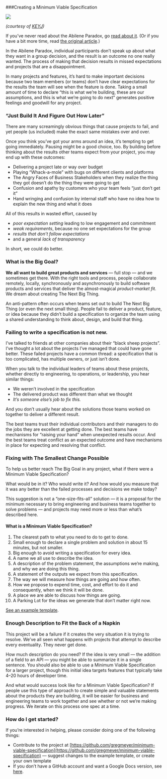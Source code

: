 ###Creating a Minimum Viable Specification

![](https://cdn-images-1.medium.com/max/800/1*SnlGS2An3ImFw4XlNMFnKA.jpeg)

<span class="figcaption_hack">*(courtesy of
*[KEYJ](http://keyj.com/random-things-to-do-in-abilene-when-youre-bored/)*)*</span>

If you’ve never read about the Abilene Paradox, go [read about
it](https://en.wikipedia.org/wiki/Abilene_paradox). (Or if you have a bit more
time, read [the original
article](http://homepages.se.edu/cvonbergen/files/2013/01/The-Abilene-Paradox_The-Management-of-Agreement.htm_.pdf).)


In the Abilene Paradox, individual participants don’t speak up about what they
want in a group decision, and the result is an outcome no one really wanted. The
process of making that decision results in missed expectations and projects that
are a disappointment. 

In many projects and features, it’s hard to make important decisions because two
team members (or teams) don’t have clear expectations for the results the team
will see when the feature is done. Taking a small amount of time to declare
“this is what we’re building, these are our assumptions, and this is what we’re
going to do next” generates positive feelings and goodwill for any project.

### “Just Build It And Figure Out How Later”

There are many screamingly obvious things that cause projects to fail, and yet
people (us included) make the exact same mistakes over and over.

Once you think you’ve got your arms around an idea, it’s tempting to get going
immediately. Pausing might be a good choice, too. By building before thinking
about the results other teams expect from your project, you may end up with
these outcomes:

* Delivering a project late or way over budget
* Playing “Whack-a-mole” with bugs on different clients and platforms
* The Angry Faces of Business Stakeholders when they realize the thing they got
doesn’t do the thing they were going to get
* Confusion and apathy by customers who your team feels “just don’t get it”
* Hand wringing and confusion by internal staff who have no idea how to explain
the new thing and what it does

All of this results in wasted effort, caused by

* *poor expectation setting* leading to low engagement and commitment
* *weak requirements*, because no one set expectations for the group
* *results that don’t follow expectations*
* and a general *lack of transparency*

In short, we could do better.

### **What is the Big Goal?**

**We all want to build great products and services** — full stop — and we
sometimes get there. With the right tools and process, people collaborate
remotely, locally, synchronously and asynchronously to build software products
and services that deliver the almost-magical *product-market fit.* We dream
about creating The Next Big Thing.

An anti-pattern often occurs when teams set out to build The Next Big Thing (or
even the next small thing). People fail to deliver a product, feature, or idea
because they didn’t build a specification to organize the team using a shared
understanding to think about, design, and build that thing.

### Failing to write a specification is not new.

I’ve talked to friends at other companies about their “black sheep projects”.
I’ve thought a lot about the projects I’ve managed that could have gone better.
These failed projects have a common thread: a specification that is too
complicated, has multiple owners, or just isn’t done.

When you talk to the individual leaders of teams about these projects, whether
directly to engineering, to operations, or leadership, you hear similar things:

* We weren’t involved in the specification
* The delivered product was different than what we thought
* *It’s someone else’s job to fix this.*

And you don’t usually hear about the solutions those teams worked on together to
deliver a different result.

The best teams trust their individual contributors and their managers to do the
jobs they are excellent at getting done. The best teams have mechanisms for
“raising your hand” when unexpected results occur. And the best teams treat
conflict as an expected outcome and have mechanisms in place for expecting and
resolving that conflict.

### **Fixing with The Smallest Change Possible**

To help us better reach The Big Goal in any project, what if there were a
Minimum Viable Specification?

What would be in it? Who would write it? And how would you measure that it was
any better than the failed processes and decisions we make today?

This suggestion is not a “one-size-fits-all” solution — it is a proposal for the
minimum necessary to bring engineering and business teams together to solve
problems — and projects may need more or less than what’s described here.

#### **What is a Minimum Viable Specification?**

1.  The clearest path to what you need to do to get to done.
1.  Small enough to declare a single problem and solution in about 15 minutes, but
not smaller.
1.  Big enough to avoid writing a specification for every idea.
1.  A name we all use to describe the idea.
1.  A description of the problem statement, the assumptions we’re making, and why we
are doing this thing.
1.  A statement of the outputs we expect from this specification.
1.  The way we will measure how things are going and how often.
1.  How we propose to expend time, cost, and effort to do it and consequently, when
we think it will be done.
1.  A place we are able to discuss how things are going.
1.  A Parking Lot for the ideas we generate that don’t matter right now.

[See an example template](http://bit.ly/minimumviablespec).

### Enough Description to Fit the Back of a Napkin

This project will be a failure if it creates the very situation it is trying to
resolve. We’ve all seen what happens with projects that attempt to describe
every eventuality. They never get done. 

How much description do you need? If the idea is very small — the addition of a
field to an API — you might be able to summarize it in a single sentence. You
should also be able to use a Minimum Viable Specification for a larger project,
though this initial idea targets features that typically take 4–20 hours of
developer time.

And what would success look like for a Minimum Viable Specification? If people
use this type of approach to create simple and valuable statements about the
products they are building, it will be easier for business and engineering teams
to work together and see whether or not we’re making progress. We iterate on
this process one spec at a time.

### How do I get started?

If you’re interested in helping, please consider doing one of the following
things:

* Contribute to the project at
[https://github.com/gregmeyer/minimum-viable-specification](https://github.com/gregmeyer/minimum-viable-specification)
— suggest changes to the example template, or create your own template
* If you don’t have a GitHub account and want a Google Docs version, see
[here](http://bit.ly/minimumviablespec).

